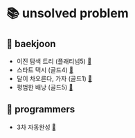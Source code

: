 # 📚 unsolved problem

## 📘 baekjoon

- 이진 탐색 트리 (플래티넘5) [:link:](https://www.acmicpc.net/problem/2957)
- 스타트 택시 (골드4) [:link:](https://www.acmicpc.net/problem/19238)
- 달이 차오른다, 가자 (골드1) [:link:](https://www.acmicpc.net/problem/1194)
- 평범한 배낭 (골드5) [:link:](https://www.acmicpc.net/problem/12865)

## 📗 programmers

- 3차 자동완성 [:link:](https://programmers.co.kr/learn/courses/30/lessons/17685)
